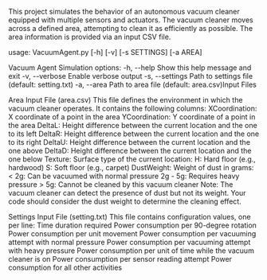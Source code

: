 This project simulates the behavior of an autonomous vacuum cleaner equipped with multiple sensors and actuators. 
The vacuum cleaner moves across a defined area, attempting to clean it as efficiently as possible. The area information is provided via an input CSV file.

usage: VacuumAgent.py [-h] [-v] [-s SETTINGS] [-a AREA]

Vacuum Agent Simulation
options:
  -h, --help Show this help message and exit
  -v, --verbose Enable verbose output
  -s, --settings Path to settings file (default: setting.txt)
  -a, --area Path to area file (default: area.csv)Input Files

Area Input File (area.csv)
This file defines the environment in which the vacuum cleaner operates. It contains the following columns:
  XCoordination: X coordinate of a point in the area
  YCoordination: Y coordinate of a point in the area
  DeltaL: Height difference between the current location and the one to its left
  DeltaR: Height difference between the current location and the one to its right
  DeltaU: Height difference between the current location and the one above
  DeltaD: Height difference between the current location and the one below
  Texture: Surface type of the current location:
  H: Hard floor (e.g., hardwood)
  S: Soft floor (e.g., carpet)
  DustWeight: Weight of dust in grams:
    < 2g: Can be vacuumed with normal pressure
    2g - 5g: Requires heavy pressure
    > 5g: Cannot be cleaned by this vacuum cleaner
  Note: The vacuum cleaner can detect the presence of dust but not its weight. Your code should consider the dust weight to determine the cleaning effect.

Settings Input File (setting.txt)
This file contains configuration values, one per line:
  Time duration required
  Power consumption per 90-degree rotation
  Power consumption per unit movement
  Power consumption per vacuuming attempt with normal pressure
  Power consumption per vacuuming attempt with heavy pressure
  Power consumption per unit of time while the vacuum cleaner is on
  Power consumption per sensor reading attempt
  Power consumption for all other activities
